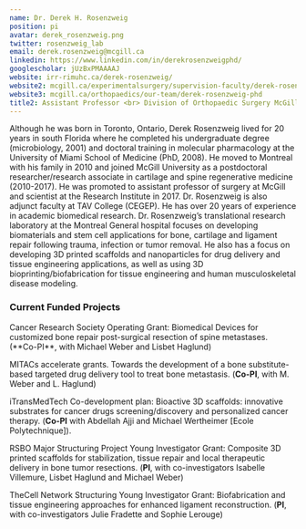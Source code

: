 ```yaml
---
name: Dr. Derek H. Rosenzweig
position: pi
avatar: derek_rosenzweig.png
twitter: rosenzweig_lab
email: derek.rosenzweig@mcgill.ca
linkedin: https://www.linkedin.com/in/derekrosenzweigphd/
googlescholar: jUzBxPMAAAAJ
website: irr-rimuhc.ca/derek-rosenzweig/ 
website2: mcgill.ca/experimentalsurgery/supervision-faculty/derek-rosenzweig-phd
website3: mcgill.ca/orthopaedics/our-team/derek-rosenzweig-phd
title2: Assistant Professor <br> Division of Orthopaedic Surgery McGill University <br>Junior Scientist, Injury, Repair and Recovery Program at Research Institute, McGill University Health Centre
---
```


Although he was born in Toronto, Ontario, Derek Rosenzweig lived for 20 years in south Florida where he completed his undergraduate degree (microbiology, 2001) and doctoral training in molecular pharmacology at the University of Miami School of Medicine (PhD, 2008). He moved to Montreal with his family in 2010 and joined McGill University as a postdoctoral researcher/research associate in cartilage and spine regenerative medicine (2010-2017). He was promoted to assistant professor of surgery at McGill and scientist at the Research Institute in 2017. Dr. Rosenzweig is also adjunct faculty at TAV College (CEGEP). He has over 20 years of experience in academic biomedical research. Dr. Rosenzweig’s translational research laboratory at the Montreal General hospital focuses on developing biomaterials and stem cell applications for bone, cartilage and ligament repair following trauma, infection or tumor removal. He also has a focus on developing 3D printed scaffolds and nanoparticles for drug delivery and tissue engineering applications, as well as using 3D bioprinting/biofabrication for tissue engineering and human musculoskeletal disease modeling.

<h3>Current Funded Projects</h3>
Cancer Research Society Operating Grant: Biomedical Devices for customized bone repair post-surgical resection of spine metastases. (**Co-PI**, with Michael Weber and Lisbet Haglund)

MITACs accelerate grants. Towards the development of a bone substitute-based targeted drug delivery tool to treat bone metastasis. (**Co-PI**, with M. Weber and L. Haglund)

iTransMedTech Co-development plan: Bioactive 3D scaffolds: innovative substrates for cancer drugs screening/discovery and personalized cancer therapy. (**Co-PI** with Abdellah Ajji and Michael Wertheimer [Ecole Polytechnique]).

RSBO Major Structuring Project Young Investigator Grant: Composite 3D printed scaffolds for stabilization, tissue repair and local therapeutic delivery in bone tumor resections. (**PI**, with co-investigators Isabelle Villemure, Lisbet Haglund and Michael Weber)

TheCell Network Structuring Young Investigator Grant: Biofabrication and tissue engineering approaches for enhanced ligament reconstruction. (**PI**, with co-investigators Julie Fradette and Sophie Lerouge)
